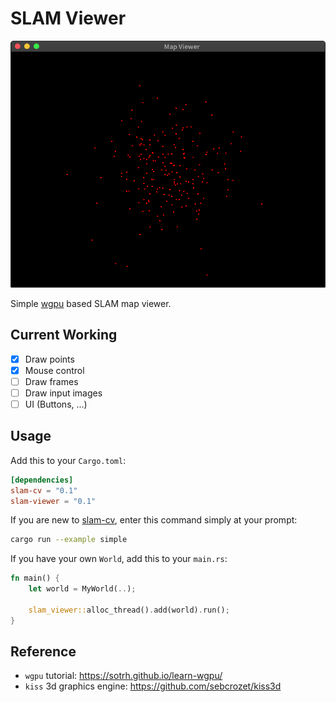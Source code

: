# SLAM Viewer

![demo](screenshot.png)

Simple [wgpu](https://github.com/gfx-rs/wgpu-rs) based SLAM map viewer.

## Current Working

* [x] Draw points
* [x] Mouse control
* [ ] Draw frames
* [ ] Draw input images
* [ ] UI (Buttons, ...)

## Usage

Add this to your `Cargo.toml`:

```toml
[dependencies]
slam-cv = "0.1"
slam-viewer = "0.1"
```

If you are new to [slam-cv](https://github.com/podo-os/slam-cv), enter this command simply at your prompt:

```sh
cargo run --example simple
```

If you have your own `World`, add this to your `main.rs`:

```rust
fn main() {
    let world = MyWorld(..);

    slam_viewer::alloc_thread().add(world).run();
}
```

## Reference

* `wgpu` tutorial: https://sotrh.github.io/learn-wgpu/
* `kiss` 3d graphics engine: https://github.com/sebcrozet/kiss3d
